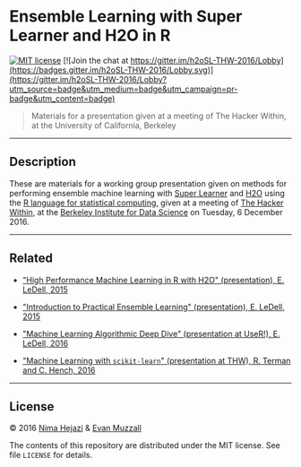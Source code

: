 # Ensemble Learning with Super Learner and H2O in R

[![MIT
license](http://img.shields.io/badge/license-MIT-brightgreen.svg)](http://opensource.org/licenses/MIT)
[![Join the chat at
https://gitter.im/h2oSL-THW-2016/Lobby](https://badges.gitter.im/h2oSL-THW-2016/Lobby.svg)](https://gitter.im/h2oSL-THW-2016/Lobby?utm_source=badge&utm_medium=badge&utm_campaign=pr-badge&utm_content=badge)

> Materials for a presentation given at a meeting of The Hacker Within, at the
> University of California, Berkeley

---

## Description

These are materials for a working group presentation given on methods for
performing ensemble machine learning with [Super
Learner](https://cran.r-project.org/web/packages/SuperLearner/index.html) and
[H2O](http://www.h2o.ai) using the [R language for statistical
computing](https://www.r-project.org), given at a meeting of [The Hacker
Within](http://www.thehackerwithin.org/berkeley/posts/ensemble-R), at the
[Berkeley Institute for Data Science](https://bids.berkeley.edu) on Tuesday, 6
December 2016.

---

## Related

* ["High Performance Machine Learning in R with H2O" (presentation), E. LeDell,
  2015](http://www.stat.berkeley.edu/~ledell/docs/h2o_hpccon_oct2015.pdf)

* ["Introduction to Practical Ensemble Learning" (presentation), E. LeDell,
  2015](http://www.stat.berkeley.edu/~ledell/docs/dlab_ensembles.pdf)

* ["Machine Learning Algorithmic Deep Dive" (presentation at UseR!), E. LeDell,
  2016](https://github.com/ledell/useR-machine-learning-tutorial)

* ["Machine Learning with `scikit-learn`" (presentation at THW), R. Terman and
  C. Hench, 2016](http://www.thehackerwithin.org/berkeley/posts/scikit-learn)

---

## License

&copy; 2016 [Nima Hejazi](http://nimahejazi.org) & [Evan Muzzall]()

The contents of this repository are distributed under the MIT license. See file
`LICENSE` for details.
